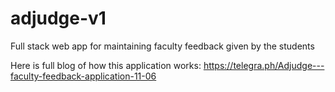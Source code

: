 # adjudge-v1
Full stack web app for maintaining faculty feedback given by the students


Here is full blog of how this application works: https://telegra.ph/Adjudge---faculty-feedback-application-11-06
